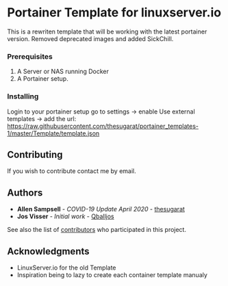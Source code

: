 
# Portainer Template for linuxserver.io

This is a rewriten template that will be working with the latest portainer version. Removed deprecated images and added SickChill.

### Prerequisites

1. A Server or NAS running Docker
2. A Portainer setup.

### Installing

Login to your portainer setup go to settings -> enable Use external templates -> add the url: https://raw.githubusercontent.com/thesugarat/portainer_templates-1/master/Template/template.json

## Contributing

If you wish to contribute contact me by email.

## Authors
* **Allen Sampsell** - *COVID-19 Update April 2020* - [thesugarat](https://github.com/thesugarat)
* **Jos Visser** - *Initial work* - [Qballjos](https://github.com/Qballjos)

See also the list of [contributors](https://github.com/Qballjos/portainer_templates/contributors) who participated in this project.

## Acknowledgments

* LinuxServer.io for the old Template
* Inspiration being to lazy to create each container template manualy

